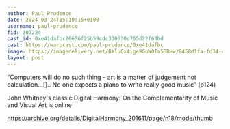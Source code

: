 ```yaml
---
author: Paul Prudence
date: 2024-03-24T15:10:15+0100
username: paul-prudence
fid: 307224
cast_id: 0xe41dafbc20656f25b58cdc330630c765d22f63bd
cast: https://warpcast.com/paul-prudence/0xe41dafbc
image: https://imagedelivery.net/BXluQx4ige9GuW0Ia56BHw/8458d1fa-fd34-4781-5f3a-e863c28f2f00/original
layout: post
---
```

“Computers will do no such thing – art is a matter of judgement not calculation...[].. No one expects a piano to write really good music” (p124)  
  
John Whitney's classic Digital Harmony: On the Complementarity of Music and Visual Art is online  
  
https://archive.org/details/DigitalHarmony_201611/page/n18/mode/thumb  

<img src='https://imagedelivery.net/BXluQx4ige9GuW0Ia56BHw/8458d1fa-fd34-4781-5f3a-e863c28f2f00/original' alt='' referrerpolicy='no-referrer'/>
<img src='https://imagedelivery.net/BXluQx4ige9GuW0Ia56BHw/0fd9ca15-2b61-4ea7-724c-d7c0da338000/original' alt='' referrerpolicy='no-referrer'/>
